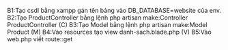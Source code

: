 B1:Tạo csdl bằng xampp gán tên bảng vào DB_DATABASE=website của env.
B2:Tạo ProductController bằng lệnh php artisan make:Controller ProductController  (C)
B3:Tạo Model bằng lệnh php artisan make:Model Product (M)
B4:Vào resources tạo view danh-sach.blade.php (V)
B5:Vào web.php viết route::get 
